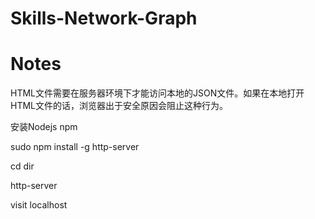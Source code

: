 # Skills-Network-Graph



# Notes

HTML文件需要在服务器环境下才能访问本地的JSON文件。如果在本地打开HTML文件的话，浏览器出于安全原因会阻止这种行为。

安装Nodejs npm

sudo npm install -g http-server

cd dir

http-server

visit localhost